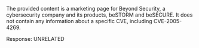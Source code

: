 The provided content is a marketing page for Beyond Security, a cybersecurity company and its products, beSTORM and beSECURE. It does not contain any information about a specific CVE, including CVE-2005-4269.

Response: UNRELATED
